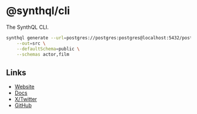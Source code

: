 # @synthql/cli

The SynthQL CLI.

```sh
synthql generate --url=postgres://postgres:postgres@localhost:5432/postgres \
    --out=src \
    --defaultSchema=public \
    --schemas actor,film
```

## Links

-   [Website](https://synthql.github.io/SynthQL/)
-   [Docs](https://synthql.github.io/SynthQL/docs/getting-started)
-   [X/Twitter](https://twitter.com/fernandohur)
-   [GitHub](https://github.com/synthql/SynthQL)
